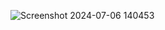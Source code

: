 ![Screenshot 2024-07-06 140453](https://github.com/Shantanu-Deshmane/React-ToDo-App/assets/144879318/2bb6373c-27ec-458a-bed1-7dbdbd1796fc)
